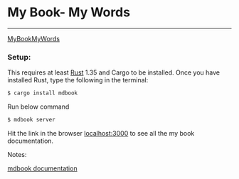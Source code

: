 # 				My Book- My Words

___



[MyBookMyWords](https://github.com/Karuturirs/MyBookMyWords/blob/master/src/SUMMARY.md)

### Setup:

This requires at least [Rust](https://www.rust-lang.org/) 1.35 and Cargo to be installed. Once you have installed Rust, type the following in the terminal:

```cmd
$ cargo install mdbook
```

Run below command

```cmd
$ mdbook server
```

Hit the link in the browser [localhost:3000](http://localhost:3000/) to see all the my book documentation.

Notes:

[mdbook documentation](https://github.com/rust-lang/mdBook)

